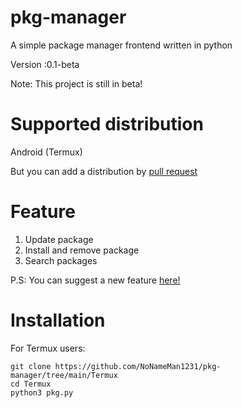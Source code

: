 # pkg-manager
A simple package manager frontend written in python

Version :0.1-beta

Note: This project is still in beta!

# Supported distribution
Android (Termux)

But you can add a distribution by [pull request](https://github.com/NoNameMan1231/pkg-manager/pulls)

# Feature

1. Update package
2. Install and remove package
3. Search packages

P.S: You can suggest a new feature [here!](https://github.com/NoNameMan1231/pkg-manager/discussions/2)

# Installation

For Termux users:
```
git clone https://github.com/NoNameMan1231/pkg-manager/tree/main/Termux
cd Termux
python3 pkg.py
```
